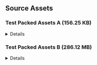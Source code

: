 ## Source Assets
### Test Packed Assets A (156.25 KB)
<details><summary>Details</summary>

| File | Size |
| --- | --- |
| Packed Asset A-1 | 146.48 KB |
| Packed Asset A-2 | 9.77 KB |
</details>

### Test Packed Assets B (286.12 MB)
<details><summary>Details</summary>

| File | Size |
| --- | --- |
| Packed Asset B-2 | 286.10 MB |
| Packed Asset B-1 | 19.53 KB |
| Packed Asset B-3 | 250 B |
</details>

